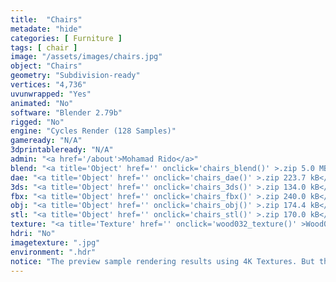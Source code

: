 ```yaml
---
title:  "Chairs"
metadate: "hide"
categories: [ Furniture ]
tags: [ chair ]
image: "/assets/images/chairs.jpg"
object: "Chairs"
geometry: "Subdivision-ready"
vertices: "4,736"
uvunwrapped: "Yes"
animated: "No"
software: "Blender 2.79b"
rigged: "No"
engine: "Cycles Render (128 Samples)"
gameready: "N/A"
3dprintableready: "N/A"
admin: "<a href='/about'>Mohamad Rido</a>"
blend: "<a title='Object' href='' onclick='chairs_blend()' >.zip 5.0 MB</a>"
dae: "<a title='Object' href='' onclick='chairs_dae()' >.zip 223.7 kB</a>"
3ds: "<a title='Object' href='' onclick='chairs_3ds()' >.zip 134.0 kB</a>"
fbx: "<a title='Object' href='' onclick='chairs_fbx()' >.zip 240.0 kB</a>"
obj: "<a title='Object' href='' onclick='chairs_obj()' >.zip 174.4 kB</a>"
stl: "<a title='Object' href='' onclick='chairs_stl()' >.zip 170.0 kB</a>"
texture: "<a title='Texture' href='' onclick='wood032_texture()' >Wood032</a>"
hdri: "No"
imagetexture: ".jpg"
environment: ".hdr"
notice: "The preview sample rendering results using 4K Textures. But the .blend file format available for download uses 1K as the sample to reduce the file size when you download it."
---
```

